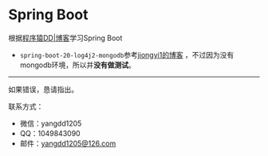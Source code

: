 # Spring Boot
根据[程序猿DD|博客](http://blog.didispace.com/)学习Spring Boot


* `spring-boot-20-log4j2-mongodb`参考[jiongyi1的博客](http://blog.csdn.net/jiongyi1/article/details/55213291) ，不过因为没有mongodb环境，所以并**没有做测试**。

---
如果错误，恳请指出。

联系方式：

* 微信：yangdd1205
* QQ：1049843090
* 邮件：yangdd1205@126.com
